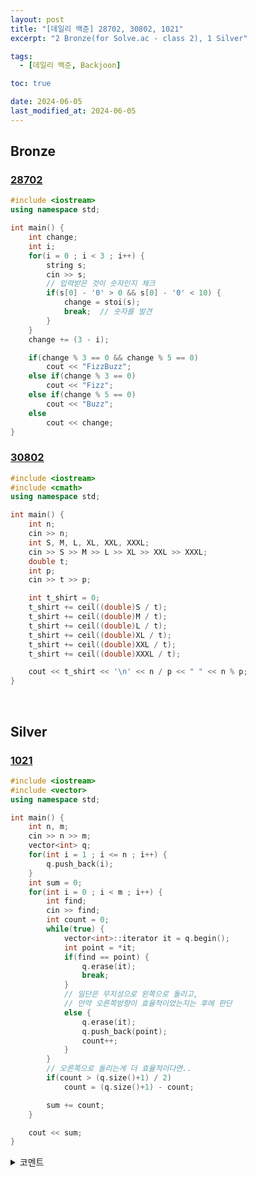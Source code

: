 ```yaml
---
layout: post
title: "[데일리 백준] 28702, 30802, 1021"
excerpt: "2 Bronze(for Solve.ac - class 2), 1 Silver"

tags:
  - [데일리 백준, Backjoon]

toc: true

date: 2024-06-05
last_modified_at: 2024-06-05
---
```

## Bronze
### [28702][def2]

```c++
#include <iostream>
using namespace std;

int main() {
    int change;
    int i;
    for(i = 0 ; i < 3 ; i++) {
        string s;
        cin >> s;
        // 입력받은 것이 숫자인지 체크
        if(s[0] - '0' > 0 && s[0] - '0' < 10) {
            change = stoi(s);
            break;  // 숫자를 발견
        }
    }
    change += (3 - i);

    if(change % 3 == 0 && change % 5 == 0)
        cout << "FizzBuzz";
    else if(change % 3 == 0)
        cout << "Fizz";
    else if(change % 5 == 0)
        cout << "Buzz";
    else
        cout << change;
}
```

### [30802][def3]

```c++
#include <iostream>
#include <cmath>
using namespace std;

int main() {
    int n;
    cin >> n;
    int S, M, L, XL, XXL, XXXL;
    cin >> S >> M >> L >> XL >> XXL >> XXXL;
    double t;
    int p;
    cin >> t >> p;

    int t_shirt = 0;
    t_shirt += ceil((double)S / t);
    t_shirt += ceil((double)M / t);
    t_shirt += ceil((double)L / t);
    t_shirt += ceil((double)XL / t);
    t_shirt += ceil((double)XXL / t);
    t_shirt += ceil((double)XXXL / t);

    cout << t_shirt << '\n' << n / p << " " << n % p;
}
```

<br>

## Silver
### [1021][def]

```c++
#include <iostream>
#include <vector>
using namespace std;

int main() {
    int n, m;
    cin >> n >> m;
    vector<int> q;
    for(int i = 1 ; i <= n ; i++) {
        q.push_back(i);
    }
    int sum = 0;
    for(int i = 0 ; i < m ; i++) {
        int find;
        cin >> find;
        int count = 0;
        while(true) {
            vector<int>::iterator it = q.begin();
            int point = *it;
            if(find == point) {
                q.erase(it);
                break;
            }
            // 일단은 무지성으로 왼쪽으로 돌리고,
            // 만약 오른쪽방향이 효율적이었는지는 후에 판단
            else {
                q.erase(it);
                q.push_back(point);
                count++;
            }
        }
        // 오른쪽으로 돌리는게 더 효율적이다면..
        if(count > (q.size()+1) / 2)
            count = (q.size()+1) - count;

        sum += count;
    }

    cout << sum;
}
```

<details>
<summary>코멘트</summary>
<div markdown="1">

- `erase(iterator)` 함수는 element 삭제 후  
iterator가 더 이상 유효하지 않은 데이터를 가리키게 되기 때문에,  
삭제한 다음의 데이터를 가리키는 iterator를 새로 return해준다.  

- `push` 함수가 실행된 후에는 iterator가 더 이상 유효하지 않게 될 수 있기 때문에,  
새로운 iterator 할당이 필요하다.  

</div>
</details>

[def]: https://www.acmicpc.net/problem/1021
[def2]: https://www.acmicpc.net/problem/28702
[def3]: https://www.acmicpc.net/problem/30802